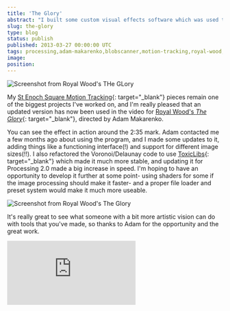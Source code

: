 ```yaml
---
title: 'The Glory'
abstract: "I built some custom visual effects software which was used to make a music video."
slug: the-glory
type: blog
status: publish
published: 2013-03-27 00:00:00 UTC
tags: processing,adam-makarenko,blobscanner,motion-tracking,royal-wood,the-glory,toxiclibs
image: 
position: 
---
```


![Screenshot from Royal Wood\'s THe
GLory](https://farm9.staticflickr.com/8091/8594413943_1edcb4824e_b.jpg)

My [St Enoch Square Motion Tracking](/projects/motion-tracking){:
target="_blank"} pieces remain one of the biggest projects I\'ve worked
on, and I\'m really pleased that an updated version has now been used in
the video for [Royal Wood\'s *The Glory*][1]{: target="_blank"},
directed by Adam Makarenko.

You can see the effect in action around the 2:35 mark. Adam contacted me
a few months ago about using the program, and I made some updates to it,
adding things like a functioning interface(!) and support for different
image sizes(!!). I also refactored the Voronoi/Delaunay code to use
[ToxicLibs][2]{: target="_blank"} which made it much more stable, and
updating it for Processing 2.0 made a big increase in speed. I\'m hoping
to have an opportunity to develop it further at some point- using
shaders for some if the image processing should make it faster- and a
proper file loader and preset system would make it much more useable.

![Screenshot from Royal Wood\'s The
Glory](https://farm9.staticflickr.com/8237/8594413911_c5f3404782_b.jpg)

It\'s really great to see what someone with a bit more artistic vision
can do with tools that you\'ve made, so thanks to Adam for the
opportunity and the great work.

<iframe class="ql-video" allowfullscreen="true" src="https://player.vimeo.com/video/60338437" frameborder="0"></iframe>





[1]: https://vimeo.com/60338437
[2]: http://toxiclibs.org/

